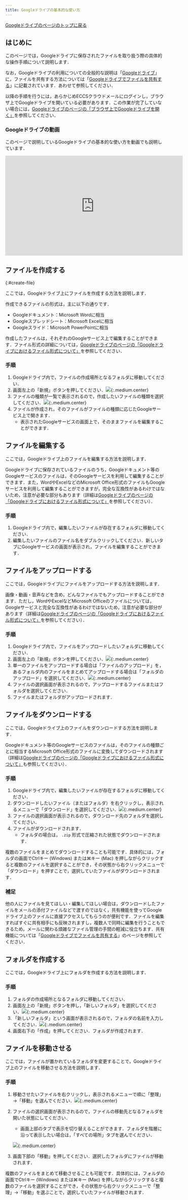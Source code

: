 ```yaml
---
title: Googleドライブの基本的な使い方
---
```


[Googleドライブのページのトップに戻る](.)

## はじめに

このページでは，Googleドライブに保存されたファイルを取り扱う際の具体的な操作手順について説明します．

なお，Googleドライブの利用についての全般的な説明は「[Googleドライブ](.)」に，ファイルを共有する方法については「[Googleドライブでファイルを共有する](share)」に記載されています．あわせて参照してください．

以降の手順を行うには，あらかじめECCSクラウドメールにログインし，ブラウザ上でGoogleドライブを開いている必要があります．この作業が完了していない場合には，[Googleドライブのページの「ブラウザ上でGoogleドライブを開く」](.#access)を参照してください．

### Googleドライブの動画
このページで説明しているGoogleドライブの基本的な使い方を動画でも説明しています．

<iframe width="560" height="315" src="https://www.youtube.com/embed/HkEAV69sv4c?si=vGTrqsXfYm0gBdhv" title="YouTube video player" frameborder="0" allow="accelerometer; autoplay; clipboard-write; encrypted-media; gyroscope; picture-in-picture; web-share" allowfullscreen></iframe>

## ファイルを作成する
{:#create-file}

ここでは，Googleドライブ上にファイルを作成する方法を説明します．

作成できるファイルの形式は，主に以下の通りです．

- Googleドキュメント：Microsoft Wordに相当
- Googleスプレッドシート：Microsoft Excelに相当
- Googleスライド：Microsoft PowerPointに相当

作成したファイルは，それぞれのGoogleサービス上で編集することができます．ファイル形式の詳細については，[Googleドライブのページの「Googleドライブにおけるファイル形式について」](.#format)を参照してください．

### 手順

1. Googleドライブ内で，ファイルの作成場所となるフォルダに移動してください．
1. 画面左上の「新規」ボタンを押してください．![](top-new.png){:.medium.center}
1. ファイルの種類が一覧で表示されるので，作成したいファイルの種類を選択してください．![](new-item.png){:.medium.center}
1. ファイルが作成され，そのファイルがファイルの種類に応じたGoogleサービス上で開きます．
    - 表示されたGoogleサービスの画面上で，そのままファイルを編集することができます．

<!-- なお，Web版のOfficeアプリで作成されたファイルは，自動的にOneDrive上に保存されます．このことを利用して，OneDriveからではなく，Web版のOfficeアプリからファイルを作成することもできます． ==相当するものは https://docs.google.com/document/ だけど，どれくらい使われているのかしら== -->

## ファイルを編集する

ここでは，Googleドライブ上のファイルを編集する方法を説明します．

Googleドライブに保存されているファイルのうち，Googleドキュメント等のGoogleサービスのファイルは，そのGoogleサービスを利用して編集することができます．また，WordやExcelなどのMicrosoft Office形式のファイルもGoogleサービスを利用して編集することができますが，完全な互換性があるわけではないため，注意が必要な部分もあります（詳細は[Googleドライブのページの「Googleドライブにおけるファイル形式について」](.#format)を参照してください）．

### 手順

1. Googleドライブ内で，編集したいファイルが存在するフォルダに移動してください．
1. 編集したいファイルのファイル名をダブルクリックしてください．新しいタブにGoogleサービスの画面が表示され，ファイルを編集することができます．

## ファイルをアップロードする

ここでは，Googleドライブにファイルをアップロードする方法を説明します．

画像・動画・音声などを含め，どんなファイルでもアップロードすることができます．ただし，WordやExcelなどMicrosoft Officeのファイルについては，Googleサービスと完全な互換性があるわけではないため，注意が必要な部分があります（詳細は[Googleドライブのページの「Googleドライブにおけるファイル形式について」](.#format)を参照してください）．

### 手順

1. Googleドライブ内で，ファイルをアップロードしたいフォルダに移動してください．
1. 画面左上の「新規」ボタンを押してください．![](top-new.png){:.medium.center}
1. 単一のファイルをアップロードする場合は「ファイルのアップロード」を，あるフォルダ内のファイルをまとめてアップロードする場合は「フォルダのアップロード」を選択してください．![](new-upload.png){:.medium.center}
1. ファイルの選択画面が表示されるので，アップロードするファイルまたはフォルダを選択してください．
1. ファイルまたはフォルダがアップロードされます．

## ファイルをダウンロードする

ここでは，Googleドライブ上のファイルをダウンロードする方法を説明します．

Googleドキュメント等のGoogleサービスのファイルは，そのファイルの種類ごとに相当するMicrosoft Office形式のファイルに変換してダウンロードされます（詳細は[Googleドライブのページの「Googleドライブにおけるファイル形式について」](.#format)も参照してください）．

### 手順

1. Googleドライブ内で，編集したいファイルが存在するフォルダに移動してください．
1. ダウンロードしたいファイル（またはフォルダ）を右クリックし，表示されるメニューで「ダウンロード」を選択してください．![](file-contextmenu-download.png){:.medium.center}
1. ファイルの選択画面が表示されるので，ダウンロード先のフォルダを選択してください．
1. ファイルがダウンロードされます．
    - フォルダの場合は， `.zip` 形式で圧縮された状態でダウンロードされます．

複数のファイルをまとめてダウンロードすることも可能です．具体的には，フォルダの画面でCtrlキー (Windows) または⌘キー (Mac) を押しながらクリックすると複数のファイルを選択することができ，その状態から右クリックメニューで「ダウンロード」を押すことで，選択していたファイルがダウンロードされます．

### 補足

他の人にファイルを見てほしい・編集してほしい場合は，ダウンロードしたファイルをメールの添付ファイルなどで渡すのではなく，共有機能を使ってGoogleドライブ上のファイルに直接アクセスしてもらうのが便利です．ファイルを編集すればすぐに共有相手にも反映されますし，複数人で同時に編集を行うこともできるため，メールに関わる煩雑なファイル管理の手間の軽減に役立ちます．共有機能については「[Googleドライブでファイルを共有する](share)」のページを参照してください．

## フォルダを作成する

ここでは，Googleドライブ上にフォルダを作成する方法を説明します．

### 手順

1. フォルダの作成場所となるフォルダに移動してください．
1. 画面左上の「新規」ボタンを押し，「新しいフォルダ」を選択してください．![](new-folder.png){:.medium.center}
1. 「新しいフォルダ」という画面が表示されるので，フォルダの名前を入力してください．![](new-folder-dialog.png){:.medium.center}
1. 画面右下の「作成」を押してください．フォルダが作成されます．

## ファイルを移動させる

ここでは，ファイルが置かれているフォルダを変更することで，Googleドライブ上のファイルを移動させる方法を説明します．

### 手順

1. 移動させたいファイルを右クリックし，表示されるメニューで順に「整理」→「移動」を選んでください．![](file-contextmenu-organize-move.png){:.medium.center}
1. ファイルの選択画面が表示されるので，ファイルの移動先となるフォルダを開いた状態にしてください．
    - 画面上部のタブで表示を切り替えることができます．フォルダを階層に沿って表示したい場合は，「すべての場所」タブを選んでください．

    ![](move.png){:.medium.center}
1. 画面下部の「移動」を押してください．選択したフォルダにファイルが移動されます．

複数のファイルをまとめて移動させることも可能です．具体的には，フォルダの画面でCtrlキー (Windows) または⌘キー (Mac) を押しながらクリックすると複数のファイルを選択することができ，その状態から右クリックメニューで「整理」→「移動」を選ぶことで，選択していたファイルが移動されます．
